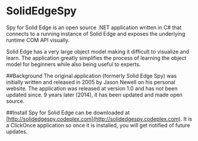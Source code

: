 SolidEdgeSpy
================

Spy for Solid Edge is an open source .NET application written in C# that connects to a running instance of Solid Edge and exposes the underlying runtime COM API visually.

Solid Edge has a very large object model making it difficult to visualize and learn. The application greatly simplifies the process of learning the object model for beginners while also being useful to experts.

##Background
The original application (formerly Solid Edge Spy) was initially written and released in 2005 by Jason Newell on his personal website. The application was released at version 1.0 and has not been updated since. 9 years later (2014), it has been updated and made open source. 

##Install
Spy for Solid Edge can be downloaded at [http://solidedgespy.codeplex.com](http://solidedgespy.codeplex.com). It is a ClickOnce application so once it is installed, you will get notified of future updates.